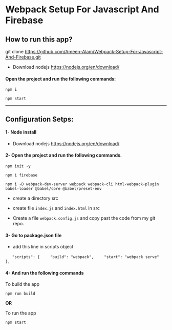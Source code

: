 # Webpack Setup For Javascript And Firebase

## How to run this app?

git clone https://github.com/Ameen-Alam/Webpack-Setup-For-Javascript-And-Firebase.git

- Download nodejs https://nodejs.org/en/download/

#### Open the project and run the following commands:

```npm i```

```npm start```

----------------------------------------------


## Configuration Setps:

#### 1- Node install

- Download nodejs https://nodejs.org/en/download/

#### 2- Open the project and run the following commands.

```npm init -y```

```npm i firebase```

```npm i -D webpack-dev-server webpack webpack-cli html-webpack-plugin babel-loader @babel/core @babel/preset-env```

- create a directory src

- create file ```index.js``` and ```index.html``` in src

- Create a file ```webpack.config.js``` and copy past the code from my git repo.

#### 3- Go to package.json file

- add this line in  scripts object

```   "scripts": {```
```    "build": "webpack",```
```    "start": "webpack serve"```
```  },```


#### 4- And run the following commands

To build the app

```npm run build``` 

**OR**

To run the app

```npm start``` 
